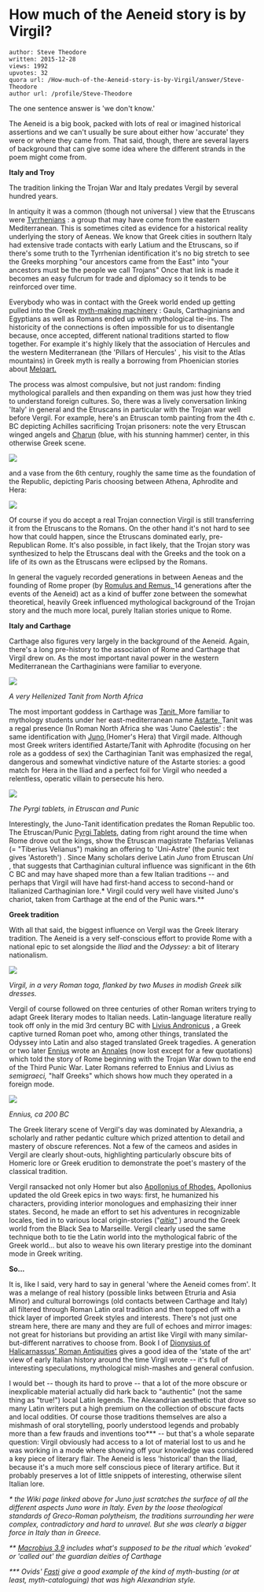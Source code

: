 # How much of the Aeneid story is by Virgil?

	author: Steve Theodore
	written: 2015-12-28
	views: 1992
	upvotes: 32
	quora url: /How-much-of-the-Aeneid-story-is-by-Virgil/answer/Steve-Theodore
	author url: /profile/Steve-Theodore


The one sentence answer is 'we don't know.' 

The Aeneid is a big book, packed with lots of real or imagined historical assertions and we can't usually be sure about either how 'accurate' they were or where they came from. That said, though, there are several layers of background that can give some idea where the different strands in the poem might come from.

__Italy and Troy__ 

The tradition linking the Trojan War and Italy predates Vergil by several hundred years.

In antiquity it was a common (though not universal ) view that the Etruscans were [Tyrrhenians](https://en.wikipedia.org/wiki/Tyrrhenians) : a group that may have come from the eastern Mediterranean. This is sometimes cited as evidence for a historical reality underlying the story of Aeneas. We know that Greek cities in southern Italy had extensive trade contacts with early Latium and the Etruscans, so if there's some truth to the Tyrrhenian identification it's no big stretch to see the Greeks morphing "our ancestors came from the East" into "your ancestors must be the people we call Trojans" Once that link is made it becomes an easy fulcrum for trade and diplomacy so it tends to be reinforced over time. 

Everybody who was in contact with the Greek world ended up getting pulled into the Greek [myth-making machinery](https://en.wikipedia.org/wiki/Interpretatio_graeca) : Gauls, Carthaginians and Egyptians as well as Romans ended up with mythological tie-ins. The historicity of the connections is often impossible for us to disentangle because, once accepted, different national traditions started to flow together. For example it's highly likely that the association of Hercules and the western Mediterranean (the 'Pillars of Hercules' , his visit to the Atlas mountains) in Greek myth is really a borrowing from Phoenician stories about [Melqart. ](https://en.wikipedia.org/wiki/Melqart)

The process was almost compulsive, but not just random: finding mythological parallels and then expanding on them was just how they tried to understand foreign cultures. So, there was a lively conversation linking 'Italy' in general and the Etruscans in particular with the Trojan war well before Vergil. For example, here's an Etruscan tomb painting from the 4th c. BC depicting Achilles sacrificing Trojan prisoners: note the very Etruscan winged angels and [Charun](https://en.wikipedia.org/wiki/Charun) (blue, with his stunning hammer) center, in this otherwise Greek scene.

![](https://qph.fs.quoracdn.net/main-qimg-36f6bd900c938269e124ee5d3e08f9ab)

and a vase from the 6th century, roughly the same time as the foundation of the Republic, depicting Paris choosing between Athena, Aphrodite and Hera:

![](https://qph.fs.quoracdn.net/main-qimg-07697611144dd1eedf73f27634da7244-c)

Of course if you do accept a real Trojan connection Virgil is still transferring it from the Etruscans to the Romans. On the other hand it's not hard to see how that could happen, since the Etruscans dominated early, pre-Republican Rome. It's also possible, in fact likely, that the Trojan story was synthesized to help the Etruscans deal with the Greeks and the took on a life of its own as the Etruscans were eclipsed by the Romans. 

In general the vaguely recorded generations in between Aeneas and the founding of Rome proper (by [Romulus and Remus, ](https://en.wikipedia.org/wiki/Romulus_and_Remus)14 generations after the events of the Aeneid) act as a kind of buffer zone between the somewhat theoretical, heavily Greek influenced mythological background of the Trojan story and the much more local, purely Italian stories unique to Rome. 

__Italy and Carthage__ 

Carthage also figures very largely in the background of the Aeneid. Again, there's a long pre-history to the association of Rome and Carthage that Virgil drew on. As the most important naval power in the western Mediterranean the Carthaginians were familiar to everyone.

![](https://qph.fs.quoracdn.net/main-qimg-be2cc1de607eda4784bd2796bf049ea3-c)

 _A very Hellenized Tanit from North Africa_ 

The most important goddess in Carthage was [Tanit. ](https://en.wikipedia.org/wiki/Tanit) More familiar to mythology students under her east-mediterranean name [Astarte, ](https://en.wikipedia.org/wiki/Astarte)Tanit was a regal presence (In Roman North Africa she was 'Juno Caelestis' : the same identification with [Juno ](https://en.wikipedia.org/wiki/Juno_(mythology)) (Homer's Hera) that Virgil made. Although most Greek writers identified Astarte/Tanit with Aphrodite (focusing on her role as a goddess of sex) the Carthaginian Tanit was emphasized the regal, dangerous and somewhat vindictive nature of the Astarte stories: a good match for Hera in the Iliad and a perfect foil for Virgil who needed a relentless, operatic villain to persecute his hero. 

![](https://qph.fs.quoracdn.net/main-qimg-eacd1d8978877fdc478687723841d582-c)

_The Pyrgi tablets, in Etruscan and Punic_  

Interestingly, the Juno-Tanit identification predates the Roman Republic too. The Etruscan/Punic [Pyrgi Tablets,](https://en.wikipedia.org/wiki/Pyrgi_Tablets) dating from right around the time when Rome drove out the kings, show the Etruscan magistrate Thefarias Velianas (= "Tiberius Velianus") making an offering to 'Uni-Astre' (the punic text gives 'Astoreth') . Since Many scholars derive Latin _Juno_ from Etruscan _Uni_ , that suggests that Carthaginian cultural influence was significant in the 6th C BC and may have shaped more than a few Italian traditions -- and perhaps that Virgil will have had first-hand access to second-hand or Italianized Carthaginian lore.* Virgil could very well have visited Juno's chariot, taken from Carthage at the end of the Punic wars.**

__Greek tradition__ 

With all that said, the biggest influence on Vergil was the Greek literary tradition. The Aeneid is a very self-conscious effort to provide Rome with a national epic to set alongside the _Iliad_  and the _Odyssey:_ a bit of literary nationalism.

![](https://qph.fs.quoracdn.net/main-qimg-3907f12e7d2f8d5c77be1c6aaefa423b)

_Virgil, in a very Roman toga, flanked by two Muses in modish Greek silk dresses._ 

Vergil of course followed on three centuries of other Roman writers trying to adapt Greek literary modes to Italian needs. Latin-language literature really took off only in the mid 3rd century BC with [Livius Andronicus](https://en.wikipedia.org/wiki/Livius_Andronicus) , a Greek captive turned Roman poet who, among other things, translated the Odyssey into Latin and also staged translated Greek tragedies. A generation or two later [Ennius](https://en.wikipedia.org/wiki/Ennius) wrote an [Annales](http://www.attalus.org/poetry/ennius1.html) (now lost except for a few quotations) which told the story of Rome beginning with the Trojan War down to the end of the Third Punic War. Later Romans referred to Ennius and Livius as _semigraeci,_ "half Greeks" which shows how much they operated in a foreign mode.

![](https://qph.fs.quoracdn.net/main-qimg-a839283efbe4034717fa2a86f20614ec)

_Ennius, ca 200 BC_ 

 The Greek literary scene of Vergil's day was dominated by Alexandria, a scholarly and rather pedantic culture which prized attention to detail and mastery of obscure references. Not a few of the cameos and asides in Vergil are clearly shout-outs, highlighting particularly obscure bits of Homeric lore or Greek erudition to demonstrate the poet's mastery of the classical tradition. 

 Vergil ransacked not only Homer but also [Apollonius of Rhodes.](https://en.wikipedia.org/wiki/Argonautica) Apollonius updated the old Greek epics in two ways: first, he humanized his characters, providing interior monologues and emphasizing their inner states. Second, he made an effort to set his adventures in recognizable locales, tied in to various local origin-stories ("_[aitia"](http://ancienthistory.about.com/od/creationafterlife/f/102209Aition.htm)_  )  around the Greek world from the Black Sea to Marseille. Vergil clearly used the same technique both to tie the Latin world into the mythological fabric of the Greek world... but also to weave his own literary prestige into the dominant mode in Greek writing.

__So...__ 

It is, like I said, very hard to say in general 'where the Aeneid comes from'. It was a melange of real history (possible links between Etruria and Asia Minor) and cultural borrowings (old contacts between Carthage and Italy) all filtered through Roman Latin oral tradition and then topped off with a thick layer of imported Greek styles and interests. There's not just one stream here, there are many and they are full of echoes and mirror images: not great for historians but providing an artist like Virgil with many similar-but-different narratives to choose from. Book I of [Dionysius of Halicarnassus' Roman Antiquities](http://penelope.uchicago.edu/Thayer/E/Roman/Texts/Dionysius_of_Halicarnassus/1B*.html) gives a good idea of the 'state of the art' view of early Italian history around the time Virgil wrote -- it's full of interesting speculations, mythological mish-mashes and general confusion.

I would bet -- though its hard to prove -- that a lot of the more obscure or inexplicable material actually did hark back to "authentic" (not the same thing as "true!") local Latin legends. The Alexandrian aesthetic that drove so many Latin writers put a high premium on the collection of obscure facts and local oddities. Of course those traditions themselves are also a mishmash of oral storytelling, poorly understood legends and probably more than a few frauds and inventions too*** -- but that's a whole separate question: Virgil obviously had access to a lot of material lost to us and he was working in a mode where showing off your knowledge was considered a key piece of literary flair. The Aeneid is less 'historical' than the Iliad, because it's a much more self conscious piece of literary artifice. But it probably preserves a lot of little snippets of interesting, otherwise silent Italian lore.

_* the Wiki page linked above for Juno just scratches the surface of all the different aspects Juno wore in Italy. Even by the loose theological standards of Greco-Roman polytheism, the traditions surrounding her were complex, contradictory and hard to unravel. But she was clearly a bigger force in Italy than in Greece._ 

_**_ _[Macrobius 3.9](http://penelope.uchicago.edu/Thayer/L/Roman/Texts/Macrobius/Saturnalia/3*.html)_ _includes what's supposed to be the ritual which 'evoked' or 'called out' the guardian deities of Carthage_ 

_*** Ovids'_ _[Fasti](http://www.poetryintranslation.com/PITBR/Latin/OvidFastiBkOne.htm#anchor_Toc69367257)_ _give a good example of the kind of myth-busting (or at least, myth-cataloguing) that was high Alexandrian style._ 

